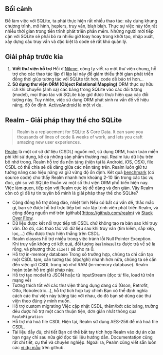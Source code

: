 ## Bối cảnh
 Để làm việc với SQLite, ta phải thực hiện rất nhiều thao tác: xây dựng khung chương trình, mô hình, heplers, truy vấn, blah blah. Thực sự việc này tốn rất nhiều thời gian trong tiến trình phát triển phần mềm.
 Những người mới tiếp cận với SQLite sẽ phải bỏ ra nhiều giờ loay hoay trong khởi tạo, nhập xuất, xây dựng câu truy vấn và đặc biệt là code sẽ rất khó quản lý.
## Giải pháp trước kia
1. <strong>Viết thư viện hỗ trợ</strong>
 Hồi ở [Nikme](http://nikmesoft.com/), công ty viết ra một thư viện chung, hỗ trợ cho các thao tác lặp đi lặp lại này để giảm thiểu thời gian phát triển đồng thời giúp tương tác với SQLite tốt hơn, code dễ bảo trì hơn...
2. <strong>Sử dụng thư viện ORM (Object Relational Mapping)</strong>
 ORM thực sự hữu ích khi chuyển (ánh xạ) các bảng trong SQLite vào các đối tượng (model), mọi thao tác với SQLite bây giờ được thực hiện qua các đối tượng này. Tuy nhiên, việc sử dụng ORM phát sinh ra vấn đề về hiệu năng, độ ổn định. [ActiveAndroid](https://github.com/pardom/ActiveAndroid) là một ví dụ.

## Realm - Giải pháp thay thế cho SQLite
> Realm is a replacement for SQLite & Core Data. 
It can save you thousands of lines of code & weeks of work, 
and lets you craft amazing new user experiences.


 [Realm](https://realm.io/) là một cơ sở dữ liệu (CSDL) nguồn mở, sử dụng ORM, hoàn toàn miễn phí khi sử dụng, kể cả những sản phẩm thương mại.
Realm lưu dữ liệu trên bộ nhớ trong. Realm hỗ trợ đa nền tảng (hiện tại là Android, iOS, OSX), file CSDL có thể chia sẻ dễ dàng giữa các nền tảng trên.
 Realm luôn giữ tư tưởng nâng cao hiệu năng và giữ vững độ ổn định. Kết quả [benchmark](https://realm.io/news/realm-for-android/#realm-for-android) (có source code) cho thấy Realm nhanh hơn khoảng 2-10 lần trong các tác vụ đọc, ghi so với SQLite thuần và một số thư viện ORM phổ biến hiện nay.
 Việc làm quen, tiếp cận với Realm cực kỳ dễ dàng và đơn giản.
 Vậy Realm còn có gì để tự tin tuyên bố mình là giải pháp thay thế cho SQLite?
* Cộng đồng hỗ trợ đông đảo, nhiệt tình
Nếu có bất cứ vấn đề, thắc mắc gì, bạn sẽ được hỗ trợ trực tiếp bởi các lập trình viên phát triển Realm, và cộng đồng nguồn mở trên (github](https://github.com/realm) và [Stack Over Flow](https://stackoverflow.com/questions/tagged/realm?sort=newest).
* Dữ liệu được kết nối trực tiếp tới CSDL chứ không tạo ra bản sao khi truy vấn.
Do đó, các thao tác với dữ liệu sau khi truy vấn (tìm kiếm, sắp xếp, lọc,...) đều được thực hiện thẳng trên CSDL.
* Realm classes hỗ trợ nhiều trong việc tránh lỗi Null Pointer Exception.
Khi truy vấn không có kết quả, đối tượng `RealmResults` được trả về sẽ là rỗng, và phương thức `size()` sẽ cho ra 0.
* Hỗ trợ in-memory database
Trong số trường hợp, chúng ta chỉ cần tạo một CSDL tạm, cần tương tác (đọc/ghi) nhanh hơn nữa, chúng ta sẽ cần đến việc giữ CSDL trong bộ nhớ RAM (in-memory database). Realm hoàn toàn hỗ trợ giải pháp này.
* Hỗ trợ tạo model từ JSON hoặc từ InputStream (đọc từ file, load từ trên mạng về)
* Tương thích tốt với các thư viện thông dụng đang có (Gson, Retrofit, Otto, Robolectric...), hỗ trợ tích hợp tuỳ chỉnh
Bạn có thể định nghĩa cách các thư viện này tương tác với nhau, do đó bạn sẽ dùng các thư viện theo đúng ý mình muốn.
* Hỗ trợ custom migrating 
Việc cập nhật CSDL, thêm/bớt các bảng, trường đều được hỗ trợ một cách thuận tiện, đơn giản nhất thông qua `RealmMigration`
* Hỗ trợ mã hoá file CSDL
Hiện tại, Realm sử dụng AES-256 để mã hoá file CSDL.
* Tài liệu đầy đủ, chi tiết
Bạn có thể bắt tay tích hợp Realm vào dự án của bạn ngay chỉ sau nửa giờ đọc tài liệu hướng dẫn. Documentation cũng rất chi tiết, cụ thể và chuyên nghiệp.
Ngoài ra, Pealm cũng viết sẵn luôn các [ví dụ mẫu](https://github.com/realm/realm-java/tree/master/examples) trên github.